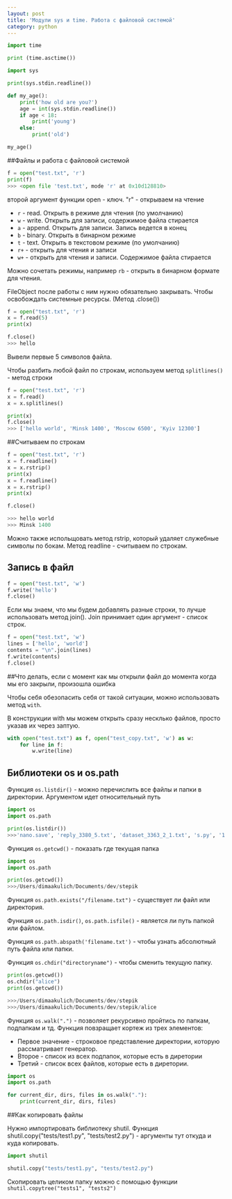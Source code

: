 ```yaml
---
layout: post
title: 'Модули sys и time. Работа с файловой системой'
category: python
---
```



```python
import time

print (time.asctime())

import sys

print(sys.stdin.readline())

def my_age():
	print('how old are you?')
	age = int(sys.stdin.readline())
	if age < 18:
		print('young')
	else:
		print('old')

my_age()

```


##Файлы и работа с файловой системой

```python
f = open("test.txt", 'r')
print(f)
>>> <open file 'test.txt', mode 'r' at 0x10d128810>
```

второй аргумент функции open - ключ. "r" - открываем на чтение

- ```r``` - read. Открыть в режиме для чтения (по умолчанию)
- ```w``` - write. Открыть для записи, содержимое файла стирается
- ```a``` - append. Открыть для записи. Запись ведется в конец
- ```b``` - binary. Открыть в бинарном режиме
- ```t``` - text. Открыть в текстовом режиме (по умолчанию)
- ```r+``` - открыть для чтения и записи
- ```w+``` - открыть для чтения и записи. Содержимое файла стирается

Можно сочетать режимы, например ```rb``` - открыть в бинарном формате для чтения.

FileObject после работы с ним нужно обязательно закрывать. Чтобы освобождать системные ресурсы. (Метод .close())



```python
f = open("test.txt", 'r')
x = f.read(5)
print(x)

f.close()
>>> hello
```

Вывели первые 5 символов файла.

Чтобы разбить любой файл по строкам, используем метод ```splitlines()``` - метод строки

```python
f = open("test.txt", 'r')
x = f.read()
x = x.splitlines()

print(x)
f.close()
>>> ['hello world', 'Minsk 1400', 'Moscow 6500', 'Kyiv 12300']
```

##Считываем по строкам

```python
f = open("test.txt", 'r')
x = f.readline()
x = x.rstrip()
print(x)
x = f.readline()
x = x.rstrip()
print(x)

f.close()

>>> hello world
>>> Minsk 1400
```

Можно также испольщовать метод rstrip, который удаляет служебные символы по бокам. Метод readline - считываем по строкам.


## Запись в файл


```python
f = open("test.txt", 'w')
f.write('hello')
f.close()
```

Если мы знаем, что мы будем добавлять разные строки, то лучше использовать метод join(). Join принимает один аргумент - список строк.

```python
f = open("test.txt", 'w')
lines = ['hello', 'world']
contents = "\n".join(lines)
f.write(contents)
f.close()
```

##Что делать, если с момент как мы открыли файл до момента когда мы его закрыли, произошла ошибка

Чтобы себя обезопасить себя от такой ситуации, можно использовать метод ```with```.

В конструкции with мы можем открыть сразу несклько файлов, просто указав их через заптую.

```python
with open("test.txt") as f, open("test_copy.txt", 'w') as w:
    for line in f:
        w.write(line)
```


## Библиотеки os и os.path

Функция ```os.listdir()``` - можно перечислить все файлы и папки в директории. Аргументом идет относительный путь

```python
import os
import os.path

print(os.listdir())
>>>'nano.save', 'reply_3380_5.txt', 'dataset_3363_2_1.txt', 's.py', '1.12_14.py', '1.3.5.3.py', '1.12_20.py', '1.3.4.2.py', '1.3.7.5.py', '2.2.3.py', '1.12_5.py', 'dataset_3363_2_2.txt', '1.12_10.py'
```

Функция ```os.getcwd()``` - показать где текущая папка

```python
import os
import os.path

print(os.getcwd())
>>>/Users/dimaakulich/Documents/dev/stepik
```

Функция ```os.path.exists("/filename.txt")``` - существует ли файл или директория.

Функция ```os.path.isdir()```, ```os.path.isfile()``` - является ли путь папкой или файлом.

Функция ```os.path.abspath('filename.txt')``` - чтобы узнать абсолютный путь файла или папки.

Функция ```os.chdir("directoryname")``` - чтобы сменить текущую папку.

```python
print(os.getcwd())
os.chdir("alice")
print(os.getcwd())

>>>/Users/dimaakulich/Documents/dev/stepik
>>>/Users/dimaakulich/Documents/dev/stepik/alice
```

Функция ```os.walk(".")``` - позволяет рекурсивно пройтись по папкам, подпапкам и тд. Функция повзращает кортеж из трех элементов:

- Первое значение - строковое представление директории, которую рассматривает генератор.
- Второе - список из всех подпапок, которые есть в диретории
- Третий - список всех файлов, которые есть в диретории.

```python
import os
import os.path

for current_dir, dirs, files in os.walk("."):
    print(current_dir, dirs, files)
```

##Как копировать файлы

Нужно импортировать библиотеку shutil. Функция shutil.copy("tests/test1.py", "tests/test2.py") - аргументы тут откуда и куда копировать.

```python
import shutil

shutil.copy("tests/test1.py", "tests/test2.py")
```

Скопировать целиком папку можно с помощью функции ```shutil.copytree("tests1", "tests2")```











